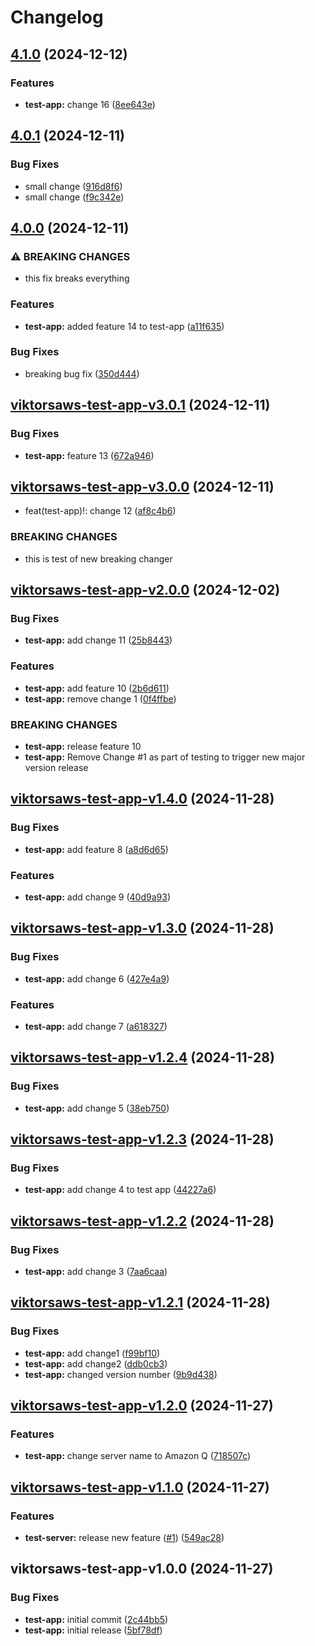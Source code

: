 # Changelog

## [4.1.0](https://github.com/viktorsaws/semrel-monorepo-experiment/compare/test-app/v4.0.1...test-app/v4.1.0) (2024-12-12)


### Features

* **test-app:** change 16 ([8ee643e](https://github.com/viktorsaws/semrel-monorepo-experiment/commit/8ee643e28e95836a9d01bda6de606f23b5d29fd1))

## [4.0.1](https://github.com/viktorsaws/semrel-monorepo-experiment/compare/test-app/v4.0.0...test-app/v4.0.1) (2024-12-11)


### Bug Fixes

* small change ([916d8f6](https://github.com/viktorsaws/semrel-monorepo-experiment/commit/916d8f6b33469824de10af476a3dc3c0c4e00a88))
* small change ([f9c342e](https://github.com/viktorsaws/semrel-monorepo-experiment/commit/f9c342ed84bbf90fe3dd5c37e77ac3bb96279e39))

## [4.0.0](https://github.com/viktorsaws/semrel-monorepo-experiment/compare/test-app/v3.0.1...test-app/v4.0.0) (2024-12-11)


### ⚠ BREAKING CHANGES

* this fix breaks everything

### Features

* **test-app:** added feature 14 to test-app ([a11f635](https://github.com/viktorsaws/semrel-monorepo-experiment/commit/a11f6359cd3dbf101d9813eb9c13f6bc5498eece))


### Bug Fixes

* breaking bug fix ([350d444](https://github.com/viktorsaws/semrel-monorepo-experiment/commit/350d44424ba40da1e775043d52f55878b1f0ca97))

## [viktorsaws-test-app-v3.0.1](https://github.com/viktorsaws/semrel-monorepo-experiment/compare/test-app/v3.0.0...test-app/v3.0.1) (2024-12-11)


### Bug Fixes

* **test-app:** feature 13 ([672a946](https://github.com/viktorsaws/semrel-monorepo-experiment/commit/672a946dc036bb27298ea0785db7eb2b721b5e4f))

## [viktorsaws-test-app-v3.0.0](https://github.com/viktorsaws/semrel-monorepo-experiment/compare/test-app/v2.0.0...test-app/v3.0.0) (2024-12-11)


* feat(test-app)!: change 12 ([af8c4b6](https://github.com/viktorsaws/semrel-monorepo-experiment/commit/af8c4b67d11e5cb7c2f2c924066c00feaf5ea4f4))


### BREAKING CHANGES

* this is test of new breaking changer

## [viktorsaws-test-app-v2.0.0](https://github.com/viktorsaws/semrel-monorepo-experiment/compare/test-app/v1.4.0...test-app/v2.0.0) (2024-12-02)


### Bug Fixes

* **test-app:** add change 11 ([25b8443](https://github.com/viktorsaws/semrel-monorepo-experiment/commit/25b84436db21f1cde749b036175cc96530e3d7cf))


### Features

* **test-app:** add feature 10 ([2b6d611](https://github.com/viktorsaws/semrel-monorepo-experiment/commit/2b6d6115e4abeb59c3b49f795ce21d0ebfcbf0b2))
* **test-app:** remove change 1 ([0f4ffbe](https://github.com/viktorsaws/semrel-monorepo-experiment/commit/0f4ffbed43355450d556c652f5e6f66522325fc3))


### BREAKING CHANGES

* **test-app:** release feature 10
* **test-app:** Remove Change #1 as part of testing to trigger new major version release

## [viktorsaws-test-app-v1.4.0](https://github.com/viktorsaws/semrel-monorepo-experiment/compare/test-app/v1.3.0...test-app/v1.4.0) (2024-11-28)


### Bug Fixes

* **test-app:** add feature 8 ([a8d6d65](https://github.com/viktorsaws/semrel-monorepo-experiment/commit/a8d6d6504d7157242f30147041d1b5b54a2e2e66))


### Features

* **test-app:** add change 9 ([40d9a93](https://github.com/viktorsaws/semrel-monorepo-experiment/commit/40d9a93a13f24a5ac2afe2c8b25f82afcf8a71e5))

## [viktorsaws-test-app-v1.3.0](https://github.com/viktorsaws/semrel-monorepo-experiment/compare/test-app/v1.2.4...test-app/v1.3.0) (2024-11-28)


### Bug Fixes

* **test-app:** add change 6 ([427e4a9](https://github.com/viktorsaws/semrel-monorepo-experiment/commit/427e4a91435af06c6ed7c31dae7c20f92e18389b))


### Features

* **test-app:** add change 7 ([a618327](https://github.com/viktorsaws/semrel-monorepo-experiment/commit/a618327ac13cb3a25e44571950c8012f8d8c5182))

## [viktorsaws-test-app-v1.2.4](https://github.com/viktorsaws/semrel-monorepo-experiment/compare/test-app/v1.2.3...test-app/v1.2.4) (2024-11-28)


### Bug Fixes

* **test-app:** add change 5 ([38eb750](https://github.com/viktorsaws/semrel-monorepo-experiment/commit/38eb7509fb21906ba788c84361b1ba99b0bc916a))

## [viktorsaws-test-app-v1.2.3](https://github.com/viktorsaws/semrel-monorepo-experiment/compare/test-app/v1.2.2...test-app/v1.2.3) (2024-11-28)


### Bug Fixes

* **test-app:** add change 4 to test app ([44227a6](https://github.com/viktorsaws/semrel-monorepo-experiment/commit/44227a633074e45091cb8c0f2c92bde3ae2014cc))

## [viktorsaws-test-app-v1.2.2](https://github.com/viktorsaws/semrel-monorepo-experiment/compare/test-app/v1.2.1...test-app/v1.2.2) (2024-11-28)


### Bug Fixes

* **test-app:** add change 3 ([7aa6caa](https://github.com/viktorsaws/semrel-monorepo-experiment/commit/7aa6caa1d367759a4102f867bd62d06de4047c9d))

## [viktorsaws-test-app-v1.2.1](https://github.com/viktorsaws/semrel-monorepo-experiment/compare/test-app/v1.2.0...test-app/v1.2.1) (2024-11-28)


### Bug Fixes

* **test-app:** add change1 ([f99bf10](https://github.com/viktorsaws/semrel-monorepo-experiment/commit/f99bf10d7b293913237cd20f0a2d7fcc92ef0b11))
* **test-app:** add change2 ([ddb0cb3](https://github.com/viktorsaws/semrel-monorepo-experiment/commit/ddb0cb36206a03bff2758c2c6bee607496c3c0c2))
* **test-app:** changed version number ([9b9d438](https://github.com/viktorsaws/semrel-monorepo-experiment/commit/9b9d43879bdcc586f270616b78696d605743a4d4))

## [viktorsaws-test-app-v1.2.0](https://github.com/viktorsaws/semrel-monorepo-experiment/compare/test-app/v1.1.0...test-app/v1.2.0) (2024-11-27)


### Features

* **test-app:** change server name to Amazon Q ([718507c](https://github.com/viktorsaws/semrel-monorepo-experiment/commit/718507ccb3c430d99af95cd832622eaa13e76a00))

## [viktorsaws-test-app-v1.1.0](https://github.com/viktorsaws/semrel-monorepo-experiment/compare/test-app/v1.0.0...test-app/v1.1.0) (2024-11-27)


### Features

* **test-server:** release new feature ([#1](https://github.com/viktorsaws/semrel-monorepo-experiment/issues/1)) ([549ac28](https://github.com/viktorsaws/semrel-monorepo-experiment/commit/549ac28ed5111f4face675d08042fcb984ba4a3f))

## viktorsaws-test-app-v1.0.0 (2024-11-27)


### Bug Fixes

* **test-app:** initial commit ([2c44bb5](https://github.com/viktorsaws/semrel-monorepo-experiment/commit/2c44bb582ef288ded76eeaf8dfe111bac387e7fa))
* **test-app:** initial release ([5bf78df](https://github.com/viktorsaws/semrel-monorepo-experiment/commit/5bf78dfbb5d3d1a9f924c21c03ae01a4354a2d49))

